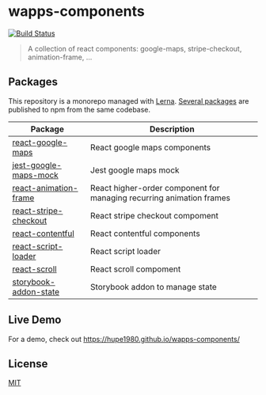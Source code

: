 # wapps-components

[![Build Status](https://travis-ci.org/hupe1980/wapps-components.svg?branch=master)](https://travis-ci.org/hupe1980/wapps-components)

> A collection of react components: google-maps, stripe-checkout, animation-frame, ...

## Packages

This repository is a monorepo managed with [Lerna](https://github.com/lerna/lerna). [Several packages](/packages) are published to npm from the same codebase.

| Package                                                  | Description                                                          |
| -------------------------------------------------------- | -------------------------------------------------------------------- |
| [react-google-maps](/packages/react-google-maps)         | React google maps components                                         |
| [jest-google-maps-mock](/packages/jest-google-maps-mock) | Jest google maps mock                                                |
| [react-animation-frame](/packages/react-animation-frame) | React higher-order component for managing recurring animation frames |
| [react-stripe-checkout](/packages/react-stripe-checkout) | React stripe checkout compoment                                      |
| [react-contentful](/packages/react-contentful)           | React contentful components                                          |
| [react-script-loader](/packages/react-script-loader)     | React script loader                                                  |
| [react-scroll](/packages/react-scroll)                   | React scroll compoment                                               |
| [storybook-addon-state](/packages/storybook-addon-state) | Storybook addon to manage state                                      |

## Live Demo

For a demo, check out https://hupe1980.github.io/wapps-components/

## License

[MIT](LICENSE)
